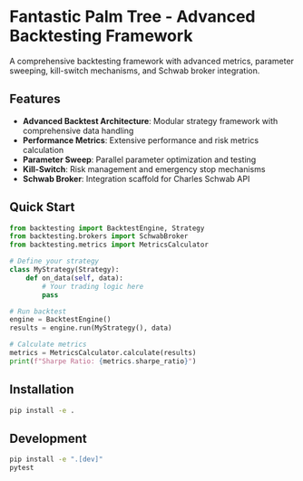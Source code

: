 # Fantastic Palm Tree - Advanced Backtesting Framework

A comprehensive backtesting framework with advanced metrics, parameter sweeping, kill-switch mechanisms, and Schwab broker integration.

## Features

- **Advanced Backtest Architecture**: Modular strategy framework with comprehensive data handling
- **Performance Metrics**: Extensive performance and risk metrics calculation
- **Parameter Sweep**: Parallel parameter optimization and testing
- **Kill-Switch**: Risk management and emergency stop mechanisms
- **Schwab Broker**: Integration scaffold for Charles Schwab API

## Quick Start

```python
from backtesting import BacktestEngine, Strategy
from backtesting.brokers import SchwabBroker
from backtesting.metrics import MetricsCalculator

# Define your strategy
class MyStrategy(Strategy):
    def on_data(self, data):
        # Your trading logic here
        pass

# Run backtest
engine = BacktestEngine()
results = engine.run(MyStrategy(), data)

# Calculate metrics
metrics = MetricsCalculator.calculate(results)
print(f"Sharpe Ratio: {metrics.sharpe_ratio}")
```

## Installation

```bash
pip install -e .
```

## Development

```bash
pip install -e ".[dev]"
pytest
